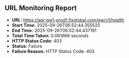 ## URL Monitoring Report

- **URL:** https://api-gw1-prod1.fisglobal.com/gw/v1/health
- **Start Time:** 2025-09-26T06:52:44.355525
- **End Time:** 2025-09-26T06:52:44.437191
- **Total Time Taken:** 0.081666 seconds
- **HTTP Status Code:** 403
- **Status:** Failure
- **Failure Reason:** HTTP Status Code: 403
